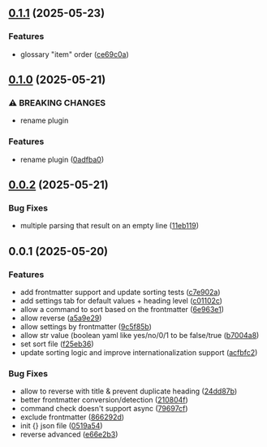 ## [0.1.1](https://github.com/Mara-Li/obsidian-list-sort/compare/0.1.0...0.1.1) (2025-05-23)
### Features

* glossary "item" order ([ce69c0a](https://github.com/Mara-Li/obsidian-list-sort/commit/ce69c0acd25a0a3b434ac560823cb9f3b9274a4f))

## [0.1.0](https://github.com/Mara-Li/obsidian-list-sort/compare/0.0.2...0.1.0) (2025-05-21)
### ⚠ BREAKING CHANGES

* rename plugin

### Features

* rename plugin ([0adfba0](https://github.com/Mara-Li/obsidian-list-sort/commit/0adfba0fcffb73046787820015aa2cea17b03121))

## [0.0.2](https://github.com/Mara-Li/obsidian-list-sort/compare/0.0.1...0.0.2) (2025-05-21)
### Bug Fixes

* multiple parsing that result on an empty line ([11eb119](https://github.com/Mara-Li/obsidian-list-sort/commit/11eb11935b34dc9c1732de58d40615880299cb8b))

## 0.0.1 (2025-05-20)
### Features

* add frontmatter support and update sorting tests ([c7e902a](https://github.com/Mara-Li/obsidian-list-sort/commit/c7e902a08977fc4b2e1bdf1a837e27112c722af9))
* add settings tab for default values + heading level ([c01102c](https://github.com/Mara-Li/obsidian-list-sort/commit/c01102cf21a34f14c0b7e4f67c2088d58e87ab2d))
* allow a command to sort based on the frontmatter ([6e963e1](https://github.com/Mara-Li/obsidian-list-sort/commit/6e963e1bd4124382c1c81132aae2263cb18f0cf3))
* allow reverse ([a5a9e29](https://github.com/Mara-Li/obsidian-list-sort/commit/a5a9e29b5e524081c72397ef91ff63252aa4c8a7))
* allow settings by frontmatter ([9c5f85b](https://github.com/Mara-Li/obsidian-list-sort/commit/9c5f85b99e4e5e1acb4b5ae271a5715761571aa7))
* allow str value (boolean yaml like yes/no/0/1 to be false/true ([b7004a8](https://github.com/Mara-Li/obsidian-list-sort/commit/b7004a83426edb4af268ae907129f07d409dd6d7))
* set sort file ([f25eb36](https://github.com/Mara-Li/obsidian-list-sort/commit/f25eb365fa54d921a43559f752e8247c696e0e44))
* update sorting logic and improve internationalization support ([acfbfc2](https://github.com/Mara-Li/obsidian-list-sort/commit/acfbfc269f82d30a57673542d96381da01fdb21a))

### Bug Fixes

* allow to reverse with title & prevent duplicate heading ([24dd87b](https://github.com/Mara-Li/obsidian-list-sort/commit/24dd87bea6e98d8094fdd14e1e9095f9ad3a02b6))
* better frontmatter conversion/detection ([210804f](https://github.com/Mara-Li/obsidian-list-sort/commit/210804f34d941390a81744acd891aff2d181aaec))
* command check doesn't support async ([79697cf](https://github.com/Mara-Li/obsidian-list-sort/commit/79697cf48ddcad86be20ebf95f861dbb042b5a29))
* exclude frontmatter ([866292d](https://github.com/Mara-Li/obsidian-list-sort/commit/866292d6a4628d578cfbae8631501c8668118811))
* init {} json file ([0519a54](https://github.com/Mara-Li/obsidian-list-sort/commit/0519a547261f04f929ec4d8ef9f718c1355335e4))
* reverse advanced ([e66e2b3](https://github.com/Mara-Li/obsidian-list-sort/commit/e66e2b3bc0b62b8c872ff0be3818c97de6e352c3))